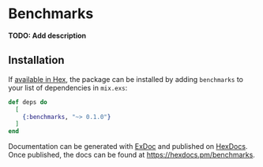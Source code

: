 # Benchmarks

**TODO: Add description**

## Installation

If [available in Hex](https://hex.pm/docs/publish), the package can be installed
by adding `benchmarks` to your list of dependencies in `mix.exs`:

```elixir
def deps do
  [
    {:benchmarks, "~> 0.1.0"}
  ]
end
```

Documentation can be generated with [ExDoc](https://github.com/elixir-lang/ex_doc)
and published on [HexDocs](https://hexdocs.pm). Once published, the docs can
be found at <https://hexdocs.pm/benchmarks>.

